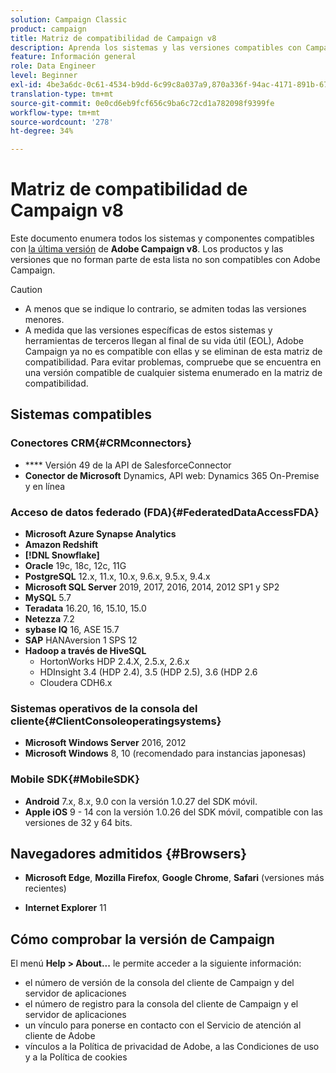 ```yaml
---
solution: Campaign Classic
product: campaign
title: Matriz de compatibilidad de Campaign v8
description: Aprenda los sistemas y las versiones compatibles con Campaign v8
feature: Información general
role: Data Engineer
level: Beginner
exl-id: 4be3a6dc-0c61-4534-b9dd-6c99c8a037a9,870a336f-94ac-4171-891b-67614feef6ef,bebdd930-c7f6-4629-a489-3c704b33f058,d493e613-eb61-43b1-9c6d-1bd881af0734
translation-type: tm+mt
source-git-commit: 0e0cd6eb9fcf656c9ba6c72cd1a782098f9399fe
workflow-type: tm+mt
source-wordcount: '278'
ht-degree: 34%

---
```


# Matriz de compatibilidad de Campaign v8

Este documento enumera todos los sistemas y componentes compatibles con [la última versión](release-notes.md) de **Adobe Campaign v8**. Los productos y las versiones que no forman parte de esta lista no son compatibles con Adobe Campaign.

>[!CAUTION]
>
>* A menos que se indique lo contrario, se admiten todas las versiones menores.
>* A medida que las versiones específicas de estos sistemas y herramientas de terceros llegan al final de su vida útil (EOL), Adobe Campaign ya no es compatible con ellas y se eliminan de esta matriz de compatibilidad. Para evitar problemas, compruebe que se encuentra en una versión compatible de cualquier sistema enumerado en la matriz de compatibilidad.


## Sistemas compatibles

### Conectores CRM{#CRMconnectors}

* **** Versión 49 de la API de SalesforceConnector
* **Conector de Microsoft** Dynamics, API web: Dynamics 365 On-Premise y en línea

### Acceso de datos federado (FDA){#FederatedDataAccessFDA}

* **Microsoft Azure Synapse Analytics**
* **Amazon Redshift**
* **[!DNL Snowflake]**
* **Oracle** 19c, 18c, 12c, 11G
* **PostgreSQL** 12.x, 11.x, 10.x, 9.6.x, 9.5.x, 9.4.x
* **Microsoft SQL Server** 2019, 2017, 2016, 2014, 2012 SP1 y SP2
* **MySQL** 5.7
* **Teradata** 16.20, 16, 15.10, 15.0
* **Netezza** 7.2
* **sybase IQ** 16, ASE 15.7
* **SAP** HANAversion 1 SPS 12
* **Hadoop a través de HiveSQL**
   * HortonWorks HDP 2.4.X, 2.5.x, 2.6.x
   * HDInsight 3.4 (HDP 2.4), 3.5 (HDP 2.5), 3.6 (HDP 2.6
   * Cloudera CDH6.x

### Sistemas operativos de la consola del cliente{#ClientConsoleoperatingsystems}

* **Microsoft Windows Server** 2016, 2012
* **Microsoft Windows** 8, 10 (recomendado para instancias japonesas)

### Mobile SDK{#MobileSDK}

* **Android** 7.x, 8.x, 9.0 con la versión 1.0.27 del SDK móvil.
* **Apple iOS** 9 - 14 con la versión 1.0.26 del SDK móvil, compatible con las versiones de 32 y 64 bits.

## Navegadores admitidos {#Browsers}

* **Microsoft Edge**,  **Mozilla Firefox**,  **Google Chrome**,  **Safari**  (versiones más recientes)

* **Internet Explorer** 11

## Cómo comprobar la versión de Campaign

El menú **Help > About...** le permite acceder a la siguiente información:

* el número de versión de la consola del cliente de Campaign y del servidor de aplicaciones
* el número de registro para la consola del cliente de Campaign y el servidor de aplicaciones
* un vínculo para ponerse en contacto con el Servicio de atención al cliente de Adobe
* vínculos a la Política de privacidad de Adobe, a las Condiciones de uso y a la Política de cookies
